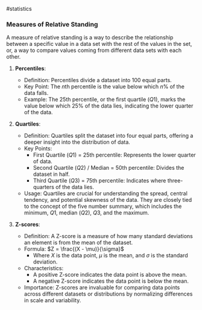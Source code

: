 #statistics 
### Measures of Relative Standing
A measure of relative standing is a way to describe the relationship between a specific value in a data set with the rest of the values in the set, or, a way to compare values coming from different data sets with each other.


1. **Percentiles**: 
    - Definition: Percentiles divide a dataset into 100 equal parts. 
    - Key Point: The $n$th percentile is the value below which $n\%$ of the data falls.
    - Example: The 25th percentile, or the first quartile ($Q1$), marks the value below which 25% of the data lies, indicating the lower quarter of the data.

2. **Quartiles**: 
    - Definition: Quartiles split the dataset into four equal parts, offering a deeper insight into the distribution of data.
    - Key Points:
        - First Quartile ($Q1$) = 25th percentile: Represents the lower quarter of data.
        - Second Quartile ($Q2$) / Median = 50th percentile: Divides the dataset in half.
        - Third Quartile ($Q3$) = 75th percentile: Indicates where three-quarters of the data lies.
    - Usage: Quartiles are crucial for understanding the spread, central tendency, and potential skewness of the data. They are closely tied to the concept of the five number summary, which includes the minimum, $Q1$, median ($Q2$), $Q3$, and the maximum.

3. **Z-scores**: 
    - Definition: A Z-score is a measure of how many standard deviations an element is from the mean of the dataset.
    - Formula: $Z = \frac{(X - \mu)}{\sigma}$
        - Where $X$ is the data point, $\mu$ is the mean, and $\sigma$ is the standard deviation.
    - Characteristics:
        - A positive Z-score indicates the data point is above the mean.
        - A negative Z-score indicates the data point is below the mean.
    - Importance: Z-scores are invaluable for comparing data points across different datasets or distributions by normalizing differences in scale and variability.

